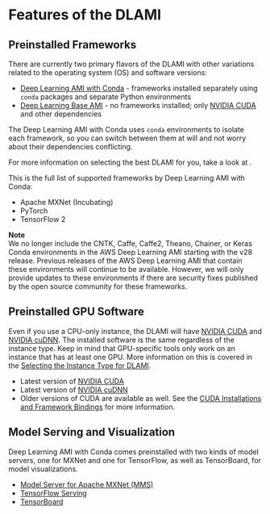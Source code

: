 # Features of the DLAMI<a name="features"></a>

## Preinstalled Frameworks<a name="features-frameworks"></a>

There are currently two primary flavors of the DLAMI with other variations related to the operating system \(OS\) and software versions: 
+ [Deep Learning AMI with Conda](overview-conda.md) \- frameworks installed separately using `conda` packages and separate Python environments
+ [Deep Learning Base AMI](overview-base.md) \- no frameworks installed; only [NVIDIA CUDA](https://developer.nvidia.com/cuda-zone) and other dependencies

The Deep Learning AMI with Conda uses `conda` environments to isolate each framework, so you can switch between them at will and not worry about their dependencies conflicting\.

For more information on selecting the best DLAMI for you, take a look at \.

This is the full list of supported frameworks by Deep Learning AMI with Conda:
+ Apache MXNet \(Incubating\)
+ PyTorch
+ TensorFlow 2

**Note**  
We no longer include the CNTK, Caffe, Caffe2, Theano, Chainer, or Keras Conda environments in the AWS Deep Learning AMI starting with the v28 release\. Previous releases of the AWS Deep Learning AMI that contain these environments will continue to be available\. However, we will only provide updates to these environments if there are security fixes published by the open source community for these frameworks\.

## Preinstalled GPU Software<a name="features-gpu"></a>

Even if you use a CPU\-only instance, the DLAMI will have [NVIDIA CUDA](https://developer.nvidia.com/cuda-zone) and [NVIDIA cuDNN](https://developer.nvidia.com/cudnn)\. The installed software is the same regardless of the instance type\. Keep in mind that GPU\-specific tools only work on an instance that has at least one GPU\. More information on this is covered in the [Selecting the Instance Type for DLAMI](instance-select.md)\.
+ Latest version of [NVIDIA CUDA](https://developer.nvidia.com/cuda-zone)
+ Latest version of [NVIDIA cuDNN](https://developer.nvidia.com/cudnn)
+ Older versions of CUDA are available as well\. See the [CUDA Installations and Framework Bindings](overview-cuda.md) for more information\.

## Model Serving and Visualization<a name="features-gpu"></a>

Deep Learning AMI with Conda comes preinstalled with two kinds of model servers, one for MXNet and one for TensorFlow, as well as TensorBoard, for model visualizations\.
+ [Model Server for Apache MXNet \(MMS\)](tutorial-mms.md)
+ [TensorFlow Serving](tutorial-tfserving.md)
+ [TensorBoard](tutorial-tensorboard.md)